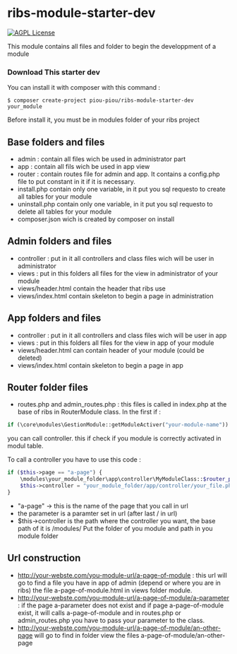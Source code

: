 # ribs-module-starter-dev
[![AGPL License](http://img.shields.io/badge/license-AGPL%20v3-red.svg?style=flat-square)](http://opensource.org/licenses/AGPL-3.0) 

This module contains all files and folder to begin the developpment of a module

### Download This starter dev
You can install it with composer with this command : 
```
$ composer create-project piou-piou/ribs-module-starter-dev your_module
```
Before install it, you must be in modules folder of your ribs project

## Base folders and files

- admin : contain all files wich be used in administrator part
- app : contain all fils wich be used in app view
- router : contain routes file for admin and app. It contains a config.php file to put constant in it if it is necessary.
- install.php contain only one variable, in it put you sql requesto to create all tables for your module
- uninstall.php contain only one variable, in it put you sql requesto to delete all tables for your module
- composer.json wich is created by composer on install

## Admin folders and files

- controller : put in it all controllers and class files wich will be user in administrator
- views : put in this folders all files for the view in administrator of your module
- views/header.html contain the header that ribs use
- views/index.html contain skeleton to begin a page in administration

## App folders and files

- controller : put in it all controllers and class files wich will be user in app
- views : put in this folders all files for the view in app of your module
- views/header.html can contain header of your module (could be deleted)
- views/index.html contain skeleton to begin a page in app

## Router folder files

- routes.php and admin_routes.php : this files is called in index.php at the base of ribs in RouterModule class.
In the first if :

```php
if (\core\modules\GestionModule::getModuleActiver("your-module-name"))
```
you can call controller. this if check if you module is correctly activated in modul table.

To call a controller you have to use this code : 
```php
if ($this->page == "a-page") {
	\modules\your_module_folder\app\controller\MyModuleClass::$router_parameter = $this->parametre;
	$this->controller = "your_module_folder/app/controller/your_file.php";
}
```
- "a-page" -> this is the name of the page that you call in url
- the parameter is a paramter set in url (after last / in url)
- $this->controller is the path where the controller you want, the base path of it is /modules/ Put the folder of you module and path in you module folder

## Url construction

- http://your-webste.com/you-module-url/a-page-of-module : this url will go to find a file you have in app
of admin (depend or where you are in ribs) the file a-page-of-module.html in views folder module.
- http://your-webste.com/you-module-url/a-page-of-module/a-parameter : if the page a-parameter does not exist and if page a-page-of-module exist, it will
calls a-page-of-module and in routes.php or admin_routes.php you have to pass your parameter to the class.
- http://your-webste.com/you-module-url/a-page-of-module/an-other-page will go to find in folder view the files a-page-of-module/an-other-page